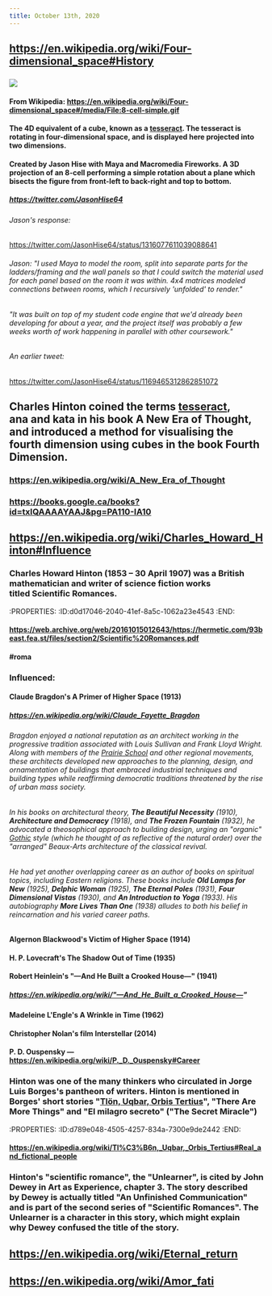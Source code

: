 ```yaml
---
title: October 13th, 2020
---
```


## https://en.wikipedia.org/wiki/Four-dimensional_space#History
### ![](https://firebasestorage.googleapis.com/v0/b/firescript-577a2.appspot.com/o/imgs%2Fapp%2Fsensemaking%2FK6WUr3QoEv.gif?alt=media&token=06c395b1-529d-478b-80dc-a40c2f1f116b)
#### From Wikipedia: https://en.wikipedia.org/wiki/Four-dimensional_space#/media/File:8-cell-simple.gif

#### The 4D equivalent of a cube, known as a [tesseract](https://en.wikipedia.org/wiki/Tesseract). The tesseract is rotating in four-dimensional space, and is displayed here projected into two dimensions.

#### Created by Jason Hise with Maya and Macromedia Fireworks. A 3D projection of an 8-cell performing a simple rotation about a plane which bisects the figure from front-left to back-right and top to bottom.
##### https://twitter.com/JasonHise64
###### Jason's response:
https://twitter.com/JasonHise64/status/1316077611039088641

###### Jason: "I used Maya to model the room, split into separate parts for the ladders/framing and the wall panels so that I could switch the material used for each panel based on the room it was within. 4x4 matrices modeled connections between rooms, which I recursively 'unfolded' to render."

###### "It was built on top of my student code engine that we'd already been developing for about a year, and the project itself was probably a few weeks worth of work happening in parallel with other coursework."

###### An earlier tweet:
https://twitter.com/JasonHise64/status/1169465312862851072

## 

## Charles Hinton coined the terms [tesseract](https://en.wikipedia.org/wiki/Tesseract), __ana__ and __kata__ in his book __A New Era of Thought__, and introduced a method for visualising the fourth dimension using cubes in the book __Fourth Dimension__.
### https://en.wikipedia.org/wiki/A_New_Era_of_Thought

### https://books.google.ca/books?id=txIQAAAAYAAJ&pg=PA110-IA10

## 

## https://en.wikipedia.org/wiki/Charles_Howard_Hinton#Influence
### Charles Howard Hinton (1853 – 30 April 1907) was a British mathematician and writer of science fiction works titled __Scientific Romances__.
:PROPERTIES:
:ID:d0d17046-2040-41ef-8a5c-1062a23e4543
:END:
#### https://web.archive.org/web/20161015012643/https://hermetic.com/93beast.fea.st/files/section2/Scientific%20Romances.pdf

#### #roma

### Influenced:
#### Claude Bragdon's A Primer of Higher Space (1913)
##### https://en.wikipedia.org/wiki/Claude_Fayette_Bragdon
###### Bragdon enjoyed a national reputation as an architect working in the progressive tradition associated with Louis Sullivan and Frank Lloyd Wright. Along with members of the [Prairie School](https://en.wikipedia.org/wiki/Prairie_School) and other regional movements, these architects developed new approaches to the planning, design, and ornamentation of buildings that embraced industrial techniques and building types while reaffirming democratic traditions threatened by the rise of urban mass society.

###### In his books on architectural theory, __The Beautiful Necessity__ (1910), __Architecture and Democracy__ (1918), and __The Frozen Fountain__ (1932), he advocated a theosophical approach to building design, urging an "organic" [Gothic](https://en.wikipedia.org/wiki/Gothic_Architecture) style (which he thought of as reflective of the natural order) over the "arranged" Beaux-Arts architecture of the classical revival.

###### He had yet another overlapping career as an author of books on spiritual topics, including Eastern religions. These books include __Old Lamps for New__ (1925), __Delphic Woman__ (1925), __The Eternal Poles__ (1931), __Four Dimensional Vistas__ (1930), and __An Introduction to Yoga__ (1933). His autobiography __More Lives Than One__ (1938) alludes to both his belief in reincarnation and his varied career paths.

#### Algernon Blackwood's Victim of Higher Space (1914)

#### H. P. Lovecraft's The Shadow Out of Time (1935)

#### Robert Heinlein's "—And He Built a Crooked House—" (1941)
##### https://en.wikipedia.org/wiki/"—And_He_Built_a_Crooked_House—"

#### Madeleine L'Engle's A Wrinkle in Time (1962)

#### Christopher Nolan's film Interstellar (2014)

#### P. D. Ouspensky — https://en.wikipedia.org/wiki/P._D._Ouspensky#Career

### Hinton was one of the many thinkers who circulated in Jorge Luis Borges's pantheon of writers. Hinton is mentioned in Borges' short stories "[Tlön, Uqbar, Orbis Tertius](https://en.wikipedia.org/wiki/Tl%C3%B6n,_Uqbar,_Orbis_Tertius)", "There Are More Things" and "El milagro secreto" ("The Secret Miracle")
:PROPERTIES:
:ID:d789e048-4505-4257-834a-7300e9de2442
:END:
#### https://en.wikipedia.org/wiki/Tl%C3%B6n,_Uqbar,_Orbis_Tertius#Real_and_fictional_people

### Hinton's "scientific romance", the "Unlearner", is cited by John Dewey in __Art as Experience__, chapter 3. The story described by Dewey is actually titled "An Unfinished Communication" and is part of the second series of "Scientific Romances". The Unlearner is a character in this story, which might explain why Dewey confused the title of the story.

## 

## https://en.wikipedia.org/wiki/Eternal_return

## https://en.wikipedia.org/wiki/Amor_fati
